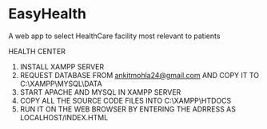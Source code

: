 # EasyHealth
A web app to select HealthCare facility most relevant to patients

HEALTH CENTER

1.   INSTALL XAMPP SERVER 
2.   REQUEST DATABASE FROM ankitmohla24@gmail.com AND COPY IT TO C:\XAMPP\MYSQL\DATA
3.   START APACHE AND MYSQL IN XAMPP SERVER
4.   COPY ALL THE SOURCE CODE FILES INTO C:\XAMPP\HTDOCS
5.   RUN IT ON THE WEB BROWSER BY ENTERING THE ADRRESS AS LOCALHOST/INDEX.HTML
                 
